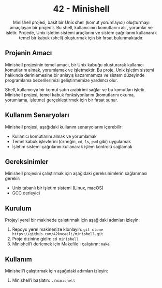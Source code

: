 <!-- Proje Başlığı -->
<h1 align="center"> 42 - Minishell</h1>

<!-- Proje Açıklaması -->
<p align="center">
Minishell projesi, basit bir Unix shell (komut yorumlayıcı) oluşturmayı amaçlayan bir projedir. Bu shell, kullanıcının komutlarını alır, yorumlar ve işletir. Projede, Unix işletim sistemi araçlarını ve sistem çağrılarını kullanarak temel bir kabuk (shell) oluşturmak için bir fırsat bulunmaktadır.
</p>

<!-- Proje Logosu veya Görseli
<p align="center">
  <a target="blank"><img src="https://i.hizliresim.com/pkbv0xv.png" height="150" width="150" /></a>
</p>-->

## Projenin Amacı

Minishell projesinin temel amacı, bir Unix kabuğu oluşturarak kullanıcı komutlarını almak, yorumlamak ve işletmektir. Bu proje, Unix işletim sistemi hakkında derinlemesine bir anlayış kazanmamıza ve sistem düzeyinde programlama becerilerimizi geliştirmemize yardımcı olur.

Shell, kullanıcıya bir komut satırı arabirimi sağlar ve bu komutları işletir. Minishell projesi, temel kabuk fonksiyonlarını (komutlarını okuma, yorumlama, işletme) gerçekleştirmek için bir fırsat sunar.

## Kullanım Senaryoları

Minishell projesi, aşağıdaki kullanım senaryolarını içerebilir:

- Kullanıcı komutlarını almak ve yorumlamak
- Temel kabuk işlevlerini (örneğin, `cd`, `ls`, `pwd` gibi) uygulamak
- İşletim sistemi çağrılarını kullanarak işlem kontrolü sağlamak

## Gereksinimler

Minishell projesini çalıştırmak için aşağıdaki gereksinimlerin sağlanması gerekir:

- Unix tabanlı bir işletim sistemi (Linux, macOS)
- GCC derleyici

## Kurulum

Projeyi yerel bir makinede çalıştırmak için aşağıdaki adımları izleyin:

1. Repoyu yerel makinenize klonlayın: `git clone https://github.com/42kocaeli/minishell.git`
2. Proje dizinine gidin: `cd minishell`
3. Minishell'i derlemek için Makefile'ı çalıştırın: `make`

## Kullanım

Minishell'i çalıştırmak için aşağıdaki adımları izleyin:

1. Minishell'i başlatın: `./minishell`

